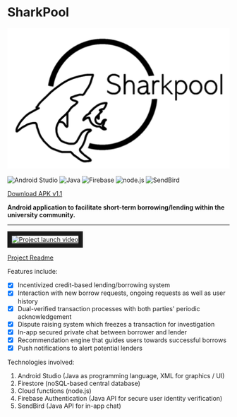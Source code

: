 # SharkPool
<p align="center">
  <img src=logo.png>
</p>

![Android Studio](https://upload.wikimedia.org/wikipedia/commons/thumb/3/34/Android_Studio_icon.svg/48px-Android_Studio_icon.svg.png)
![Java](https://img.icons8.com/color/48/000000/java-coffee-cup-logo.png)
![Firebase](https://img.icons8.com/color/48/000000/firebase.png)
![node.js](https://img.icons8.com/color/48/000000/nodejs.png)
![SendBird](https://miro.medium.com/fit/c/50/50/1*6Uu2nBqQCTnWHeSNfDyzHg.png)


[Download APK v1.1](https://github.com/rssujay/SharkPool-Orbital-2019/raw/master/APK/sharkpool_v1.1.apk) 

__Android application to facilitate short-term borrowing/lending within the university community.__

---
<a href="http://www.youtube.com/watch?feature=player_embedded&v=I1J2v25vTQk
" target="_blank"><img src="http://img.youtube.com/vi/I1J2v25vTQk/0.jpg" 
alt="Project launch video" width="240" height="180" border="10" /></a>

[Project Readme](https://docs.google.com/document/d/1QmIbW1c1gL-ZFB4OscItEhG1Xlwx41vvqIEXrQn46u8/edit?usp=sharing)

Features include:
- [x] Incentivized credit-based lending/borrowing system
- [x] Interaction with new borrow requests, ongoing requests as well as user history
- [x] Dual-verified transaction processes with both parties' periodic acknowledgement
- [x] Dispute raising system which freezes a transaction for investigation
- [x] In-app secured private chat between borrower and lender 
- [x] Recommendation engine that guides users towards successful borrows
- [x] Push notifications to alert potential lenders

Technologies involved:
1) Android Studio (Java as programming language, XML for graphics / UI) 
2) Firestore (noSQL-based central database)
3) Cloud functions (node.js)
4) Firebase Authentication (Java API for secure user identity verification)
5) SendBird (Java API for in-app chat)
